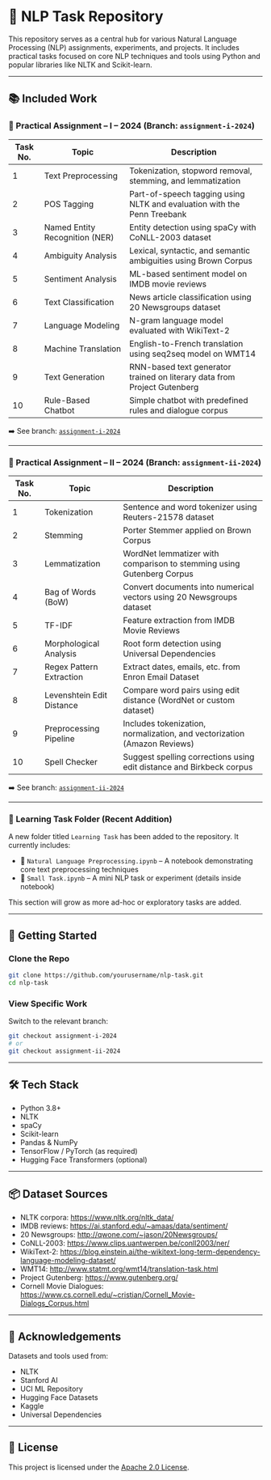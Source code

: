 # 🧠 NLP Task Repository

This repository serves as a central hub for various Natural Language Processing (NLP) assignments, experiments, and projects. It includes practical tasks focused on core NLP techniques and tools using Python and popular libraries like NLTK and Scikit-learn.

---

## 📚 Included Work

### 🔹 Practical Assignment – I – 2024 (Branch: `assignment-i-2024`)

| Task No. | Topic                              | Description                                                                 |
|----------|------------------------------------|-----------------------------------------------------------------------------|
| 1        | Text Preprocessing                 | Tokenization, stopword removal, stemming, and lemmatization                |
| 2        | POS Tagging                        | Part-of-speech tagging using NLTK and evaluation with the Penn Treebank    |
| 3        | Named Entity Recognition (NER)     | Entity detection using spaCy with CoNLL-2003 dataset                       |
| 4        | Ambiguity Analysis                 | Lexical, syntactic, and semantic ambiguities using Brown Corpus            |
| 5        | Sentiment Analysis                 | ML-based sentiment model on IMDB movie reviews                             |
| 6        | Text Classification                | News article classification using 20 Newsgroups dataset                    |
| 7        | Language Modeling                  | N-gram language model evaluated with WikiText-2                            |
| 8        | Machine Translation                | English-to-French translation using seq2seq model on WMT14                 |
| 9        | Text Generation                    | RNN-based text generator trained on literary data from Project Gutenberg   |
| 10       | Rule-Based Chatbot                 | Simple chatbot with predefined rules and dialogue corpus                   |

➡️ See branch: [`assignment-i-2024`](https://github.com/yourusername/nlp-task/tree/assignment-i-2024)

---

### 🔹 Practical Assignment – II – 2024 (Branch: `assignment-ii-2024`)

| Task No. | Topic                          | Description                                                                 |
|----------|--------------------------------|-----------------------------------------------------------------------------|
| 1        | Tokenization                   | Sentence and word tokenizer using Reuters-21578 dataset                     |
| 2        | Stemming                       | Porter Stemmer applied on Brown Corpus                                     |
| 3        | Lemmatization                  | WordNet lemmatizer with comparison to stemming using Gutenberg Corpus       |
| 4        | Bag of Words (BoW)             | Convert documents into numerical vectors using 20 Newsgroups dataset        |
| 5        | TF-IDF                         | Feature extraction from IMDB Movie Reviews                                  |
| 6        | Morphological Analysis         | Root form detection using Universal Dependencies                            |
| 7        | Regex Pattern Extraction       | Extract dates, emails, etc. from Enron Email Dataset                        |
| 8        | Levenshtein Edit Distance      | Compare word pairs using edit distance (WordNet or custom dataset)          |
| 9        | Preprocessing Pipeline         | Includes tokenization, normalization, and vectorization (Amazon Reviews)    |
| 10       | Spell Checker                  | Suggest spelling corrections using edit distance and Birkbeck corpus        |

➡️ See branch: [`assignment-ii-2024`](https://github.com/yourusername/nlp-task/tree/assignment-ii-2024)

---

### 🔹 Learning Task Folder (Recent Addition)

A new folder titled `Learning Task` has been added to the repository. It currently includes:
- 📝 `Natural Language Preprocessing.ipynb` – A notebook demonstrating core text preprocessing techniques
- 🧪 `Small Task.ipynb` – A mini NLP task or experiment (details inside notebook)

This section will grow as more ad-hoc or exploratory tasks are added.

---

## 🚀 Getting Started

### Clone the Repo
```bash
git clone https://github.com/yourusername/nlp-task.git
cd nlp-task
```

### View Specific Work
Switch to the relevant branch:
```bash
git checkout assignment-i-2024
# or
git checkout assignment-ii-2024
```

---

## 🛠 Tech Stack

- Python 3.8+
- NLTK
- spaCy
- Scikit-learn
- Pandas & NumPy
- TensorFlow / PyTorch (as required)
- Hugging Face Transformers (optional)

---

## 📦 Dataset Sources

- NLTK corpora: https://www.nltk.org/nltk_data/
- IMDB reviews: https://ai.stanford.edu/~amaas/data/sentiment/
- 20 Newsgroups: http://qwone.com/~jason/20Newsgroups/
- CoNLL-2003: https://www.clips.uantwerpen.be/conll2003/ner/
- WikiText-2: https://blog.einstein.ai/the-wikitext-long-term-dependency-language-modeling-dataset/
- WMT14: http://www.statmt.org/wmt14/translation-task.html
- Project Gutenberg: https://www.gutenberg.org/
- Cornell Movie Dialogues: https://www.cs.cornell.edu/~cristian/Cornell_Movie-Dialogs_Corpus.html

---

## 🙌 Acknowledgements

Datasets and tools used from:
- NLTK
- Stanford AI
- UCI ML Repository
- Hugging Face Datasets
- Kaggle
- Universal Dependencies

---

## 📝 License

This project is licensed under the [Apache 2.0 License](./LICENSE).
